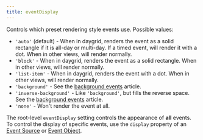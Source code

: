 ```yaml
---
title: eventDisplay
---
```


Controls which preset rendering style events use. Possible values:

- `'auto'` (default) - When in daygrid, renders the event as a solid rectangle if it is all-day or multi-day. If a timed event, will render it with a dot. When in other views, will render normally.
- `'block'` - When in daygrid, renders the event as a solid rectangle. When in other views, will render normally.
- `'list-item'` - When in daygrid, renders the event with a dot. When in other views, will render normally.
- `'background'` - See the [background events](background-events) article.
- `'inverse-background'` - Like `'background'`, but fills the reverse space. See the [background events](background-events) article.
- `'none'` - Won't render the event at all.

The root-level `eventDisplay` setting controls the appearance of **all** events. To control the display of specific events, use the `display` property of an [Event Source](event-source-object) or [Event Object](event-parsing).
